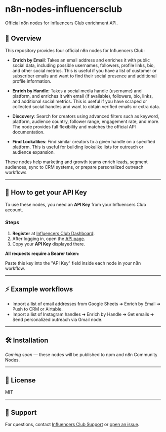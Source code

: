 # n8n-nodes-influencersclub

Official n8n nodes for Influencers Club enrichment API.

## 🚀 Overview

This repository provides four official n8n nodes for Influencers Club:

- **Enrich by Email**: Takes an email address and enriches it with public social data, including possible usernames, followers, profile links, bio, and other social metrics. This is useful if you have a list of customer or subscriber emails and want to find their social presence and additional profile information.

- **Enrich by Handle**: Takes a social media handle (username) and platform, and enriches it with email (if available), followers, bio, links, and additional social metrics. This is useful if you have scraped or collected social handles and want to obtain verified emails or extra data.

- **Discovery**: Search for creators using advanced filters such as keyword, platform, audience country, follower range, engagement rate, and more. The node provides full flexibility and matches the official API documentation.

- **Find Lookalikes**: Find similar creators to a given handle on a specified platform. This is useful for building lookalike lists for outreach or audience expansion.


These nodes help marketing and growth teams enrich leads, segment audiences, sync to CRM systems, or prepare personalized outreach workflows.

---

## 🔑 How to get your API Key

To use these nodes, you need an **API Key** from your Influencers Club account.

### Steps

1. **Register** at [Influencers Club Dashboard](https://dashboard.influencers.club/register).
2. After logging in, open the [API page](https://dashboard.influencers.club/api).
3. Copy your **API Key** displayed there.

**All requests require a Bearer token:**



Paste this key into the "API Key" field inside each node in your n8n workflow.

---

## ⚡ Example workflows

- Import a list of email addresses from Google Sheets ➜ Enrich by Email ➜ Push to CRM or Airtable.
- Import a list of Instagram handles ➜ Enrich by Handle ➜ Get emails ➜ Send personalized outreach via Gmail node.

---

## 🛠️ Installation

_Coming soon_ — these nodes will be published to npm and n8n Community Nodes.

---

## 📄 License

MIT

---

## 💬 Support

For questions, contact [Influencers Club Support](https://dashboard.influencers.club) or [open an issue](https://github.com/Influencers-Club/n8n-nodes-influencersclub/issues).
